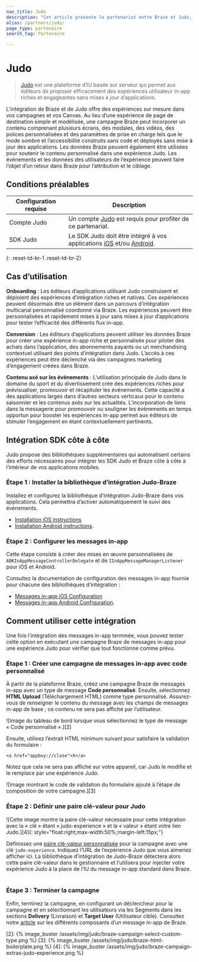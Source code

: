 ```yaml
---
nav_title: Judo
description: "Cet article présente le partenariat entre Braze et Judo, une plateforme d’IU basée sur serveur sans code qui vous permet d’ajouter un contexte de localisation et un suivi à vos applications iOS et Android."
alias: /partners/judo/
page_type: partenaire
search_tag: Partenaire

---
```


# Judo

> [Judo](https://judo.app) est une plateforme d’IU basée sur serveur qui permet aux éditeurs de proposer efficacement des expériences utilisateur in-app riches et engageantes sans mises à jour d’applications.

L’intégration de Braze et de Judo offre des expériences sur mesure dans vos campagnes et vos Canvas. Au lieu d’une expérience de page de destination simple et modélisée, une campagne Braze peut incorporer un contenu comprenant plusieurs écrans, des modales, des vidéos, des polices personnalisées et des paramètres de prise en charge tels que le mode sombre et l’accessibilité construits sans code et déployés sans mise à jour des applications. Les données Braze peuvent également être utilisées pour soutenir le contenu personnalisé dans une expérience Judo. Les événements et les données des utilisateurs de l’expérience peuvent faire l’objet d’un retour dans Braze pour l’attribution et le ciblage.

## Conditions préalables

| Configuration requise | Description |
|---|---|
| Compte Judo | Un compte [Judo](https://www.judo.app/) est requis pour profiter de ce partenariat. |
| SDK Judo | Le SDK Judo doit être intégré à vos applications [iOS](https://github.com/judoapp/judo-ios/) et/ou [Android](https://github.com/judoapp/judo-android). |
{: .reset-td-br-1 .reset-td-br-2}

## Cas d’utilisation

**Onboarding** : Les éditeurs d’applications utilisant Judo construisent et déploient des expériences d’intégration riches et natives. Ces expériences peuvent désormais être un élément dans un parcours d’intégration multicanal personnalisé coordonné via Braze. Les expériences peuvent être personnalisées et rapidement mises à jour sans mises à jour d’applications pour tester l’efficacité des différents flux in-app.

**Conversion** : Les éditeurs d’applications peuvent utiliser les données Braze pour créer une expérience in-app riche et personnalisée pour piloter des achats dans l’application, des abonnements payants ou un merchandising contextuel utilisant des points d’intégration dans Judo. L’accès à ces expériences peut être déclenché via des campagnes marketing d’engagement créées dans Braze.

**Contenu axé sur les événements** : L’utilisation principale de Judo dans le domaine du sport et du divertissement crée des expériences riches pour prévisualiser, promouvoir et récapituler les événements. Cette capacité a des applications larges dans d’autres secteurs verticaux pour le contenu saisonnier et les contenus axés sur les actualités. L’incorporation de liens dans la messagerie pour promouvoir ou souligner les événements en temps opportun pour booster les expériences in-app permet aux éditeurs de stimuler l’engagement en étant contextuellement pertinents.

## Intégration SDK côte à côte

Judo propose des bibliothèques supplémentaires qui automatisent certains des efforts nécessaires pour intégrer les SDK Judo et Braze côte à côte à l’intérieur de vos applications mobiles. 

### Étape 1 : Installer la bibliothèque d’intégration Judo-Braze

Installez et configurez la bibliothèque d’intégration Judo-Braze dans vos applications. Cela permettra d’activer automatiquement le suivi des événements.

- [Installation iOS
instructions](https://github.com/judoapp/judo-braze-ios/wiki#installation)
- [Installation Android
instructions](https://github.com/judoapp/judo-braze-android/wiki#installation).

### Étape 2 : Configurer les messages in-app

Cette étape consiste à créer des mises en œuvre personnalisées de `ABKInAppMessageControllerDelegate` et de `IInAppMessageManagerListener` pour iOS et Android.

Consultez la documentation de configuration des messages in-app fournie pour chacune des bibliothèques d’intégration :

- [Messages in-app iOS
Configuration](https://github.com/judoapp/judo-braze-ios/wiki#in-app-messaging-setup)
- [Messages in-app Android
Configuration](https://github.com/judoapp/judo-braze-android/wiki#in-app-messaging-setup).

## Comment utiliser cette intégration

Une fois l’intégration des messages in-app terminée, vous pouvez tester cette option en exécutant une campagne Braze de messages in-app pour une expérience Judo pour vérifier que tout fonctionne comme prévu.

### Étape 1 : Créer une campagne de messages in-app avec code personnalisé

À partir de la plateforme Braze, créez une campagne Braze de messages in-app avec un type de message **Code personnalisé**. Ensuite, sélectionnez **HTML Upload** (Téléchargement HTML) comme type personnalisé. Assurez-vous de renseigner le contenu du message avec les champs de messages in-app de base ; ce contenu ne sera pas affiché par l’utilisateur.

![Image du tableau de bord lorsque vous sélectionnez le type de message « Code personnalisé ».][2]

Ensuite, utilisez l’extrait HTML minimum suivant pour satisfaire la validation du formulaire : 
```
<a href="appboy://close">X</a>
```

Notez que cela ne sera pas affiché sur votre appareil, car Judo le modifie et le remplace par une expérience Judo.

![Image montrant le code de validation du formulaire ajouté à l’étape de composition de votre campagne.][3]

### Étape 2 : Définir une paire clé-valeur pour Judo
![Cette image montre la paire clé-valeur nécessaire pour cette intégration avec la « clé » étant « judo-experience » et la « valeur » étant votre lien Judo.][4]{: style="float:right;max-width:50%;margin-left:15px;"}

Définissez une [paire clé-valeur personnalisée]({{site.baseurl}}/user_guide/personalization_and_dynamic_content/key_value_pairs/) pour la campagne avec une clé `judo-experience`. Indiquez l’URL de l’expérience Judo que vous aimeriez afficher ici. La bibliothèque d’intégration de Judo-Braze détectera alors cette paire clé-valeur dans le gestionnaire et l’utilisera pour injecter votre expérience Judo à la place de l’IU du message in-app standard dans Braze.
<br><br>
### Étape 3 : Terminer la campagne

Enfin, terminez la campagne, en configurant un déclencheur pour la campagne et en sélectionnant les utilisateurs via les Segments dans les sections **Delivery** (Livraison) et **Target User** (Utilisateur cible). Consultez notre [article]({{site.baseurl}}/user_guide/message_building_by_channel/in-app_messages/create/) sur les différents composants d’un message in-app de Braze.


[2]: {% image_buster /assets/img/judo/braze-campaign-select-custom-type.png %}
[3]: {% image_buster /assets/img/judo/braze-html-boilerplate.png %}
[4]: {% image_buster /assets/img/judo/braze-campaign-extras-judo-experience.png %}
